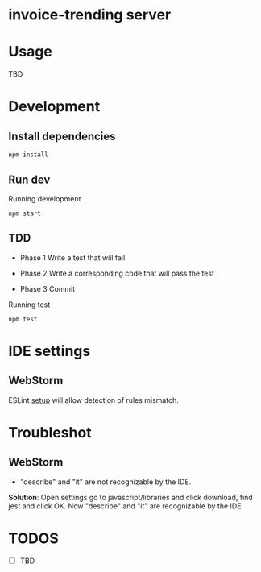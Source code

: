 # invoice-trending server

# Usage
TBD

# Development

## Install dependencies

```
npm install
```

## Run dev

Running development

```
npm start
```

## TDD

- Phase 1
Write a test that will fail

- Phase 2
Write a corresponding code that will pass the test

- Phase 3
Commit

Running test

```
npm test
```

# IDE settings

## WebStorm

ESLint [setup](https://www.jetbrains.com/help/webstorm/eslint.html#ws_js_linters_eslint_install) will
allow detection of rules mismatch.

# Troubleshot

## WebStorm

- "describe" and "it" are not recognizable by the IDE.

**Solution**:
Open settings go to javascript/libraries and click
download, find jest and click OK.
Now "describe" and "it" are recognizable by the IDE.

# TODOS

- [ ] TBD

